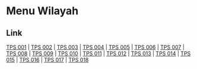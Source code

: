 # Menu Wilayah

## Link

[TPS 001](https://github.com/gigit-pemilu/pemilu-2024-92-papua-barat/tree/main/pileg-dpr/hitung-suara/sub/92-papua-barat/sub/08-kaimana/sub/01-kaimana/sub/2005-trikora/sub/001-tps)
 | 
[TPS 002](https://github.com/gigit-pemilu/pemilu-2024-92-papua-barat/tree/main/pileg-dpr/hitung-suara/sub/92-papua-barat/sub/08-kaimana/sub/01-kaimana/sub/2005-trikora/sub/002-tps)
 | 
[TPS 003](https://github.com/gigit-pemilu/pemilu-2024-92-papua-barat/tree/main/pileg-dpr/hitung-suara/sub/92-papua-barat/sub/08-kaimana/sub/01-kaimana/sub/2005-trikora/sub/003-tps)
 | 
[TPS 004](https://github.com/gigit-pemilu/pemilu-2024-92-papua-barat/tree/main/pileg-dpr/hitung-suara/sub/92-papua-barat/sub/08-kaimana/sub/01-kaimana/sub/2005-trikora/sub/004-tps)
 | 
[TPS 005](https://github.com/gigit-pemilu/pemilu-2024-92-papua-barat/tree/main/pileg-dpr/hitung-suara/sub/92-papua-barat/sub/08-kaimana/sub/01-kaimana/sub/2005-trikora/sub/005-tps)
 | 
[TPS 006](https://github.com/gigit-pemilu/pemilu-2024-92-papua-barat/tree/main/pileg-dpr/hitung-suara/sub/92-papua-barat/sub/08-kaimana/sub/01-kaimana/sub/2005-trikora/sub/006-tps)
 | 
[TPS 007](https://github.com/gigit-pemilu/pemilu-2024-92-papua-barat/tree/main/pileg-dpr/hitung-suara/sub/92-papua-barat/sub/08-kaimana/sub/01-kaimana/sub/2005-trikora/sub/007-tps)
 | 
[TPS 008](https://github.com/gigit-pemilu/pemilu-2024-92-papua-barat/tree/main/pileg-dpr/hitung-suara/sub/92-papua-barat/sub/08-kaimana/sub/01-kaimana/sub/2005-trikora/sub/008-tps)
 | 
[TPS 009](https://github.com/gigit-pemilu/pemilu-2024-92-papua-barat/tree/main/pileg-dpr/hitung-suara/sub/92-papua-barat/sub/08-kaimana/sub/01-kaimana/sub/2005-trikora/sub/009-tps)
 | 
[TPS 010](https://github.com/gigit-pemilu/pemilu-2024-92-papua-barat/tree/main/pileg-dpr/hitung-suara/sub/92-papua-barat/sub/08-kaimana/sub/01-kaimana/sub/2005-trikora/sub/010-tps)
 | 
[TPS 011](https://github.com/gigit-pemilu/pemilu-2024-92-papua-barat/tree/main/pileg-dpr/hitung-suara/sub/92-papua-barat/sub/08-kaimana/sub/01-kaimana/sub/2005-trikora/sub/011-tps)
 | 
[TPS 012](https://github.com/gigit-pemilu/pemilu-2024-92-papua-barat/tree/main/pileg-dpr/hitung-suara/sub/92-papua-barat/sub/08-kaimana/sub/01-kaimana/sub/2005-trikora/sub/012-tps)
 | 
[TPS 013](https://github.com/gigit-pemilu/pemilu-2024-92-papua-barat/tree/main/pileg-dpr/hitung-suara/sub/92-papua-barat/sub/08-kaimana/sub/01-kaimana/sub/2005-trikora/sub/013-tps)
 | 
[TPS 014](https://github.com/gigit-pemilu/pemilu-2024-92-papua-barat/tree/main/pileg-dpr/hitung-suara/sub/92-papua-barat/sub/08-kaimana/sub/01-kaimana/sub/2005-trikora/sub/014-tps)
 | 
[TPS 015](https://github.com/gigit-pemilu/pemilu-2024-92-papua-barat/tree/main/pileg-dpr/hitung-suara/sub/92-papua-barat/sub/08-kaimana/sub/01-kaimana/sub/2005-trikora/sub/015-tps)
 | 
[TPS 016](https://github.com/gigit-pemilu/pemilu-2024-92-papua-barat/tree/main/pileg-dpr/hitung-suara/sub/92-papua-barat/sub/08-kaimana/sub/01-kaimana/sub/2005-trikora/sub/016-tps)
 | 
[TPS 017](https://github.com/gigit-pemilu/pemilu-2024-92-papua-barat/tree/main/pileg-dpr/hitung-suara/sub/92-papua-barat/sub/08-kaimana/sub/01-kaimana/sub/2005-trikora/sub/017-tps)
 | 
[TPS 018](https://github.com/gigit-pemilu/pemilu-2024-92-papua-barat/tree/main/pileg-dpr/hitung-suara/sub/92-papua-barat/sub/08-kaimana/sub/01-kaimana/sub/2005-trikora/sub/018-tps)

